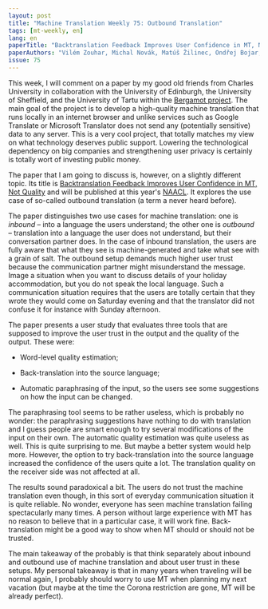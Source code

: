 ```yaml
---
layout: post
title: "Machine Translation Weekly 75: Outbound Translation"
tags: [mt-weekly, en]
lang: en
paperTitle: "Backtranslation Feedback Improves User Confidence in MT, Not Quality"
paperAuthors: "Vilém Zouhar, Michal Novák, Matúš Žilinec, Ondřej Bojar, Mateo Obregón, Robin L. Hill, Frédéric Blain, Marina Fomicheva, Lucia Specia, Lisa Yankovskaya"
issue: 75
---
```


This week, I will comment on a paper by my good old friends from Charles
University in collaboration with the University of Edinburgh, the University of
Sheffield, and the University of Tartu within the [Bergamot
project](https://browser.mt/). The main goal of the project is to develop a
high-quality machine translation that runs locally in an internet browser and
unlike services such as Google Translate or Microsoft Translator does not send
any (potentially sensitive) data to any server. This is a very cool project,
that totally matches my view on what technology deserves public support.
Lowering the technological dependency on big companies and strengthening user
privacy is certainly is totally wort of investing public money.

The paper that I am going to discuss is, however, on a slightly different
topic. Its title is [Backtranslation Feedback Improves User Confidence in MT,
Not Quality](https://arxiv.org/abs/2104.05688) and will be published at this
year's [NAACL](https://2021.naacl.org/). It explores the use case of so-called
outbound translation (a term a never heard before).

The paper distinguishes two use cases for machine translation: one is _inbound_
– into a language the users understand; the other one is _outbound_ –
translation into a language the user does not understand, but their
conversation partner does. In the case of inbound translation, the users are
fully aware that what they see is machine-generated and take what see with a
grain of salt. The outbound setup demands much higher user trust because the
communication partner might misunderstand the message. Image a situation when
you want to discuss details of your holiday accommodation, but you do not speak
the local language. Such a communication situation requires that the users are
totally certain that they wrote they would come on Saturday evening and that
the translator did not confuse it for instance with Sunday afternoon.

The paper presents a user study that evaluates three tools that are supposed to
improve the user trust in the output and the quality of the output. These were:

* Word-level quality estimation;

* Back-translation into the source language;

* Automatic paraphrasing of the input, so the users see some suggestions on how
  the input can be changed.

The paraphrasing tool seems to be rather useless, which is probably no wonder:
the paraphrasing suggestions have nothing to do with translation and I guess
people are smart enough to try several modifications of the input on their own.
The automatic quality estimation was quite useless as well. This is quite
surprising to me. But maybe a better system would help more. However, the
option to try back-translation into the source language increased the
confidence of the users quite a lot. The translation quality on the receiver
side was not affected at all.

The results sound paradoxical a bit. The users do not trust the machine
translation even though, in this sort of everyday communication situation it is
quite reliable. No wonder, everyone has seen machine translation failing
spectacularly many times. A person without large experience with MT has no
reason to believe that in a particular case, it will work fine.
Back-translation might be a good way to show when MT should or should not be
trusted.

The main takeaway of the probably is that think separately about inbound and
outbound use of machine translation and about user trust in these setups. My
personal takeaway is that in many years when traveling will be normal again, I
probably should worry to use MT when planning my next vacation (but maybe at
the time the Corona restriction are gone, MT will be already perfect).

